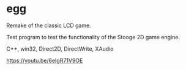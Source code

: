 # egg
Remake of the classic LCD game.

Test program to test the functionality of the Stooge 2D game engine.

C++, win32, Direct2D, DirectWrite, XAudio

https://youtu.be/6eIgR71V9OE
